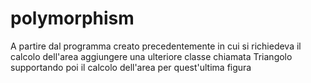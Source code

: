 # polymorphism
A partire dal programma creato precedentemente in cui si richiedeva il calcolo dell'area
aggiungere una ulteriore classe chiamata Triangolo
supportando poi il calcolo dell'area per quest'ultima figura